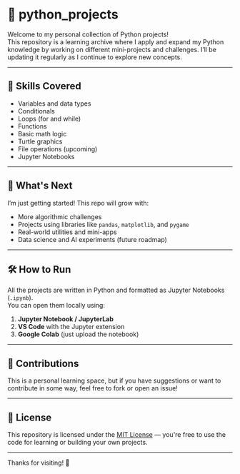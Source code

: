 # 🐍 python_projects

Welcome to my personal collection of Python projects!  
This repository is a learning archive where I apply and expand my Python knowledge by working on different mini-projects and challenges. I’ll be updating it regularly as I continue to explore new concepts.

---

## 🧠 Skills Covered

- Variables and data types
- Conditionals
- Loops (for and while)
- Functions
- Basic math logic
- Turtle graphics
- File operations (upcoming)
- Jupyter Notebooks

---

## 🚀 What's Next

I’m just getting started! This repo will grow with:

- More algorithmic challenges
- Projects using libraries like `pandas`, `matplotlib`, and `pygame`
- Real-world utilities and mini-apps
- Data science and AI experiments (future roadmap)

---

## 🛠 How to Run

All the projects are written in Python and formatted as Jupyter Notebooks (`.ipynb`).  
You can open them locally using:

1. **Jupyter Notebook / JupyterLab**  
2. **VS Code** with the Jupyter extension  
3. **Google Colab** (just upload the notebook)

---

## 🤝 Contributions

This is a personal learning space, but if you have suggestions or want to contribute in some way, feel free to fork or open an issue!

---

## 📜 License

This repository is licensed under the [MIT License](LICENSE) — you're free to use the code for learning or building your own projects.

---

Thanks for visiting! 🌱
